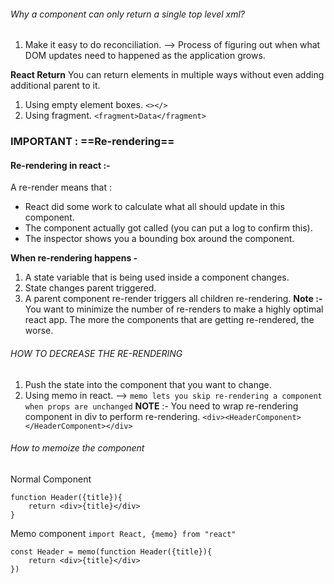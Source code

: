 ###### Why a component can only return a single top level xml?
1. Make it easy to do reconciliation. --> Process of figuring out when what DOM updates need to happened as the application grows.

**React Return**
You can return elements in multiple ways without even adding additional parent to it.
1. Using empty element boxes.  `<></>`
2. Using fragment. `<fragment>Data</fragment>`

### IMPORTANT : ==Re-rendering==
#### Re-rendering in react :-
A re-render means that :
- React did some work to calculate what all should update in this component.
- The component actually got called (you can put a log to confirm this).
- The inspector shows you a bounding box around the component.

**When re-rendering happens -**
1. A state variable that is being used inside a component changes.
2. State changes parent triggered.
3. A parent component re-render triggers all children re-rendering.
**Note :-** You want to minimize the number of re-renders to make a highly optimal react app.
The more the components that are getting re-rendered, the worse.

###### HOW TO DECREASE THE RE-RENDERING
1. Push the state into the component that you want to change.
2. Using memo in react. --> `memo lets you skip re-rendering a component when props are unchanged` 
**NOTE** :- You need to wrap re-rendering component in div to perform re-rendering.
`<div><HeaderComponent></HeaderComponent></div>`

###### How to memoize the component

Normal Component

	function Header({title}){
		return <div>{title}</div>
	}

Memo component
	`import React, {memo} from "react"`

	const Header = memo(function Header({title}){
		return <div>{title}</div>
	})
   

